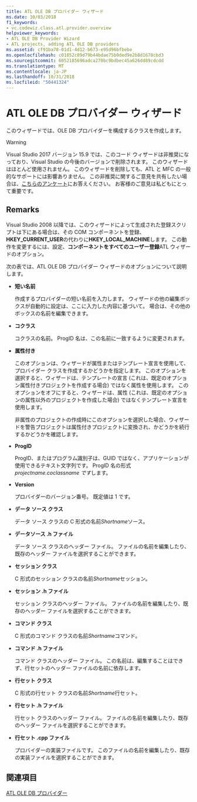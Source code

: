 ```yaml
---
title: ATL OLE DB プロバイダー ウィザード
ms.date: 10/03/2018
f1_keywords:
- vc.codewiz.class.atl.provider.overview
helpviewer_keywords:
- ATL OLE DB Provider Wizard
- ATL projects, adding ATL OLE DB providers
ms.assetid: cf91ba78-01d1-4d12-b673-e95d96bfbebe
ms.openlocfilehash: c01852c89d79b44bdae75b0ded9e2b8d1678cbd3
ms.sourcegitcommit: 6052185696adca270bc9bdbec45a626dd89cdcdd
ms.translationtype: MT
ms.contentlocale: ja-JP
ms.lasthandoff: 10/31/2018
ms.locfileid: "50441324"
---
```

# <a name="atl-ole-db-provider-wizard"></a>ATL OLE DB プロバイダー ウィザード

このウィザードでは、OLE DB プロバイダーを構成するクラスを作成します。

> [!WARNING]
> Visual Studio 2017 バージョン 15.9 では、このコード ウィザードは非推奨になっており、Visual Studio の今後のバージョンで削除されます。 このウィザードはほとんど使用されません。 このウィザードを削除しても、ATL と MFC の一般的なサポートには影響ありません。 この非推奨に関するご意見を共有したい場合は、[こちらのアンケート](https://www.surveymonkey.com/r/QDWKKCN)にお答えください。 お客様のご意見は私どもにとって重要です。

## <a name="remarks"></a>Remarks

Visual Studio 2008 以降では、このウィザードによって生成された登録スクリプトは下にある場合は、その COM コンポーネントを登録、 **HKEY_CURRENT_USER**の代わりに**HKEY_LOCAL_MACHINE**します。 この動作を変更するには、設定、**コンポーネントをすべてのユーザー登録**ATL ウィザードのオプション。

次の表では、ATL OLE DB プロバイダー ウィザードのオプションについて説明します。

- **短い名前**

   作成するプロバイダーの短い名前を入力します。 ウィザードの他の編集ボックスが自動的に設定は、ここに入力した内容に基づいて。 場合は、その他のボックスの名前を編集できます。

- **コクラス**

   コクラスの名前。 ProgID 名は、この名前に一致するように変更されます。

- **属性付き**

   このオプションは、ウィザードが属性またはテンプレート宣言を使用して、プロバイダー クラスを作成するかどうかを指定します。 このオプションを選択すると、ウィザードは、テンプレートの宣言 (これは、既定のオプション属性付きプロジェクトを作成する場合) ではなく属性を使用します。 このオプションをオフにすると、ウィザードは、属性 (これは、既定のオプションの属性以外のプロジェクトを作成した場合) ではなくテンプレート宣言を使用します。

   非属性のプロジェクトの作成時にこのオプションを選択した場合、ウィザードを警告プロジェクトは属性付きプロジェクトに変換され、かどうかを続行するかどうかを確認します。

- **ProgID**

   ProgID、またはプログラム識別子は、GUID ではなく、アプリケーションが使用できるテキスト文字列です。 ProgID 名の形式*projectname.coclassname です*します。

- **Version**

   プロバイダーのバージョン番号。 既定値は 1 です。

- **データ ソース クラス**

   データ ソース クラスの C 形式の名前*Shortname*ソース。

- **データソース .h ファイル**

   データ ソース クラスのヘッダー ファイル。 ファイルの名前を編集したり、既存のヘッダー ファイルを選択することができます。

- **セッション クラス**

   C 形式のセッション クラスの名前*Shortname*セッション。

- **セッション .h ファイル**

   セッション クラスのヘッダー ファイル。 ファイルの名前を編集したり、既存のヘッダー ファイルを選択することができます。

- **コマンド クラス**

   C 形式のコマンド クラスの名前*Shortname*コマンド。

- **コマンド .h ファイル**

   コマンド クラスのヘッダー ファイル。 この名前は、編集することはできず、行セットのヘッダー ファイルの名前に依存します。

- **行セット クラス**

   C 形式の行セット クラスの名前*Shortname*行セット。

- **行セット .h ファイル**

   行セット クラスのヘッダー ファイル。 ファイルの名前を編集したり、既存のヘッダー ファイルを選択することができます。

- **行セット .cpp ファイル**

   プロバイダーの実装ファイルです。 このファイルの名前を編集したり、既存の実装ファイルを選択することができます。

## <a name="see-also"></a>関連項目

[ATL OLE DB プロバイダー](../../atl/reference/adding-an-atl-ole-db-provider.md)

